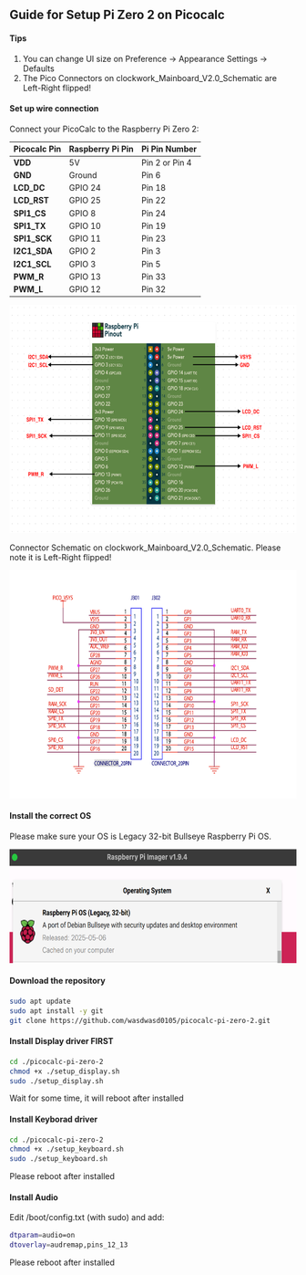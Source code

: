 ## Guide for Setup Pi Zero 2 on Picocalc

#### Tips
1. You can change UI size on Preference → Appearance Settings → Defaults
2. The Pico Connectors on clockwork_Mainboard_V2.0_Schematic are Left-Right flipped!

#### Set up wire connection 

Connect your PicoCalc to the Raspberry Pi Zero 2:

| **Picocalc Pin** |**Raspberry Pi Pin** | **Pi Pin Number** |
|-------------|----------------------|----------------|
| **VDD**     | 5V                   | Pin 2 or Pin 4 |
| **GND**     | Ground               | Pin 6          |
| **LCD_DC**  | GPIO 24              | Pin 18         |
| **LCD_RST** | GPIO 25              | Pin 22         |
| **SPI1_CS** | GPIO 8               | Pin 24         |
| **SPI1_TX** | GPIO 10              | Pin 19         |
| **SPI1_SCK**| GPIO 11              | Pin 23         |
| **I2C1_SDA**| GPIO 2               | Pin 3          |
| **I2C1_SCL**| GPIO 3               | Pin 5          |
| **PWM_R**   | GPIO 13              | Pin 33         |
| **PWM_L**   | GPIO 12              | Pin 32         |

<img src="pinconnection.png" alt="Pinout Connections illustrated" height="400">


Connector Schematic on clockwork_Mainboard_V2.0_Schematic. Please note it is Left-Right flipped!

<img src="connector.png" alt="Pinout Connections illustrated" height="400">


#### Install the correct OS 

Please make sure your OS is Legacy 32-bit Bullseye Raspberry Pi OS.

<img src="bullseye_os.png" alt="Pinout Connections illustrated" height="200">


#### Download the repository

```bash
sudo apt update
sudo apt install -y git
git clone https://github.com/wasdwasd0105/picocalc-pi-zero-2.git
```


#### Install Display driver FIRST

```bash
cd ./picocalc-pi-zero-2
chmod +x ./setup_display.sh
sudo ./setup_display.sh
```
Wait for some time, it will reboot after installed

#### Install Keyborad driver

```bash
cd ./picocalc-pi-zero-2
chmod +x ./setup_keyboard.sh
sudo ./setup_keyboard.sh
```
Please reboot after installed


#### Install Audio

Edit /boot/config.txt (with sudo) and add:

```bash
dtparam=audio=on
dtoverlay=audremap,pins_12_13
```

Please reboot after installed


